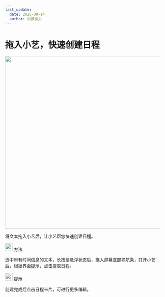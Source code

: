 ```yaml
---
last_update:
  date: 2025-09-14
  author: 油腻樵夫
---
```


# 拖入小艺，快速创建日程

<img src="https://tips-p01-drcn.dbankcdn.cn/MODEL/DOC/C00B031/resource/card/202502281vpXhm/zh-cn/image/figure/20005937_f001_AIschedule.png" width="560" height=""/>

将文本拖入小艺后，让小艺帮您快速创建日程。

<img src="https://tips-p01-drcn.dbankcdn.cn/MODEL/EMUI/C00B030/resource/card/202503041becsx/zh-cn/image/common/buttons/fig_method.png" width="24" height="24"/> 方法

选中带有时间信息的文本，长按至悬浮状态后，拖入屏幕底部导航条，打开小艺后，根据界面提示，点击提取日程。

<img src="https://tips-p01-drcn.dbankcdn.cn/MODEL/EMUI/C00B030/resource/card/202508300vZjQz/zh-cn/image/common/buttons/fig_tips.png" width="24" height="24"/> 提示

创建完成后点击日程卡片，可进行更多编辑。


